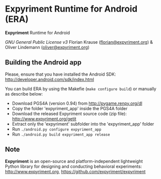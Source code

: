 Expyriment Runtime for Android (ERA)
==========================

**Expyriment** Runtime for Android

*GNU General Public License v3*
Florian Krause (florian@expyriment.org) & Oliver Lindemann (oliver@expyriment.org)

Building the Android app
------------------------

Please, ensure that you have installed the Android SDK: http://developer.android.com/sdk/index.html

You can build ERA by using the Makefie (`make configure build`) or manually as describe below:
* Download PGS4A (version 0.94) from http://pygame.renpy.org/dl
* Copy the folder 'expyriment_app' inside the PGS4A folder
* Download the released Expyriment source code (zip file): http://www.expyriment.org/getit
* Extract only the 'expyriment' subfolder into the 'expyriment_app' folder
* Run `./android.py configure expyriment_app`
* Run `./android.py build expyriment_app release`

Note 
----
**Expyriment** is an open-source and platform-independent lightweight Python
library for designing and conducting behavioral experiments: http://www.expyriment.org, https://github.com/expyriment/expyriment
